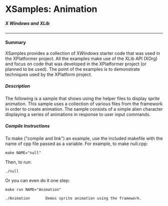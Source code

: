 # XSamples: Animation #
##### X Windows and XLib
***
#### Summary

XSamples provides a collection of *XWindows* starter code that was used in the XPlatformer project.  All the examples make use of the XLib API (XOrg) and focus on code that was developed in the XPlatformer project (or planned to be used).  The point of the examples is to demonstrate techniques used by the XPlatform project.
		 
##### Description
The following is a sample that shows using the helper files to display sprite animation.  This sample uses a collection of various files from the framework in order to create animation.  The sample consists of a simple alien character displaying a series of animations in response to user input commands.   

##### Compile Instructions

To make ("compile and link") an example, use the included makefile with 
the name of cpp file passed as a variable. For example, to make null.cpp:

	make NAME="null"

Then, to run:

	./null

Or you can even do it one step:

	make run NAME="Animation"

    ./Animation       Demos sprite animation using the framework.
